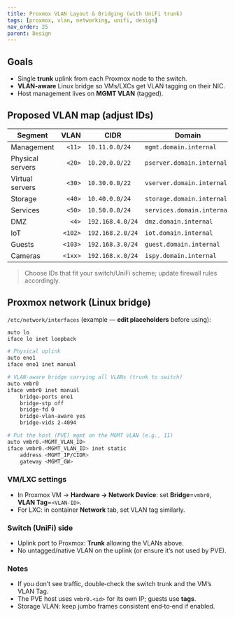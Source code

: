 ```yaml
---
title: Proxmox VLAN Layout & Bridging (with UniFi trunk)
tags: [proxmox, vlan, networking, unifi, design]
nav_order: 25
parent: Design
---
```


## Goals
- Single **trunk** uplink from each Proxmox node to the switch.
- **VLAN-aware** Linux bridge so VMs/LXCs get VLAN tagging on their NIC.
- Host management lives on **MGMT VLAN** (tagged).

## Proposed VLAN map (adjust IDs)
| Segment | VLAN | CIDR | Domain |
|---|---:|---|---|
| Management | `<11>` | `10.11.0.0/24` | `mgmt.domain.internal` |
| Physical servers | `<20>` | `10.20.0.0/22` | `pserver.domain.internal` |
| Virtual servers | `<30>` | `10.30.0.0/22` | `vserver.domain.internal` |
| Storage | `<40>` | `10.40.0.0/24` | `storage.domain.internal` |
| Services | `<50>` | `10.50.0.0/24` | `services.domain.internal` |
| DMZ | `<4>` | `192.168.4.0/24` | `dmz.domain.internal` |
| IoT | `<102>` | `192.168.2.0/24` | `iot.domain.internal` |
| Guests | `<103>` | `192.168.3.0/24` | `guest.domain.internal` |
| Cameras | `<1xx>` | `192.168.x.0/24` | `ispy.domain.internal` |

> Choose IDs that fit your switch/UniFi scheme; update firewall rules accordingly.

## Proxmox network (Linux bridge)
`/etc/network/interfaces` (example — **edit placeholders** before using):

```bash
auto lo
iface lo inet loopback

# Physical uplink
auto eno1
iface eno1 inet manual

# VLAN-aware bridge carrying all VLANs (trunk to switch)
auto vmbr0
iface vmbr0 inet manual
    bridge-ports eno1
    bridge-stp off
    bridge-fd 0
    bridge-vlan-aware yes
    bridge-vids 2-4094

# Put the host (PVE) mgmt on the MGMT VLAN (e.g., 11)
auto vmbr0.<MGMT_VLAN_ID>
iface vmbr0.<MGMT_VLAN_ID> inet static
    address <MGMT_IP/CIDR>
    gateway <MGMT_GW>
```

### VM/LXC settings
- In Proxmox VM → **Hardware → Network Device**: set **Bridge**=`vmbr0`, **VLAN Tag**=`<VLAN-ID>`.
- For LXC: in container **Network** tab, set VLAN tag similarly.

### Switch (UniFi) side
- Uplink port to Proxmox: **Trunk** allowing the VLANs above.  
- No untagged/native VLAN on the uplink (or ensure it’s not used by PVE).

### Notes
- If you don’t see traffic, double‑check the switch trunk and the VM’s VLAN Tag.  
- The PVE host uses `vmbr0.<id>` for its own IP; guests use **tags**.  
- Storage VLAN: keep jumbo frames consistent end‑to‑end if enabled.

